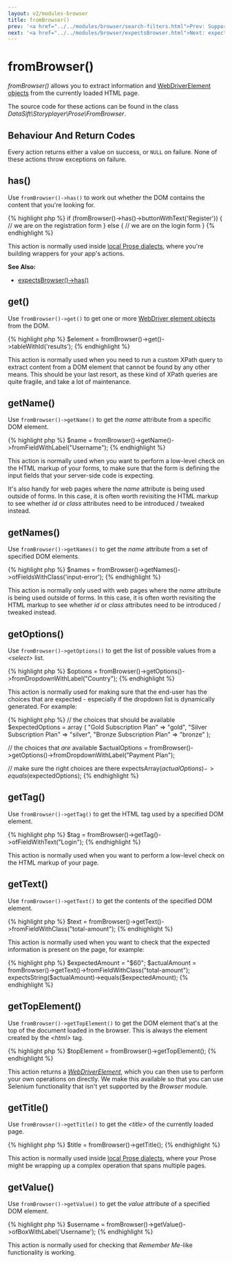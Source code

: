 ```yaml
---
layout: v2/modules-browser
title: fromBrowser()
prev: '<a href="../../modules/browser/search-filters.html">Prev: Supported Search Filters</a>'
next: '<a href="../../modules/browser/expectsBrowser.html">Next: expectsBrowser()</a>'
---
```


# fromBrowser()

_fromBrowser()_ allows you to extract information and [WebDriverElement objects](webdriver.html) from the currently loaded HTML page.

The source code for these actions can be found in the class _DataSift\Storyplayer\Prose\FromBrowser_.

## Behaviour And Return Codes

Every action returns either a value on success, or `NULL` on failure.  None of these actions throw exceptions on failure.

## has()

Use `fromBrowser()->has()` to work out whether the DOM contains the content that you're looking for.

{% highlight php %}
if (fromBrowser()->has()->buttonWithText('Register')) {
	// we are on the registration form
}
else {
	// we are on the login form
}
{% endhighlight %}

This action is normally used inside [local Prose dialects](../../prose/local-dialects.html), where you're building wrappers for your app's actions.

__See Also:__

* [expectsBrowser()->has()](expectsBrowser.html#has)

## get()

Use `fromBrowser()->get()` to get one or more [WebDriver element objects](webdriver.html#webdriver_elements) from the DOM.

{% highlight php %}
$element = fromBrowser()->get()->tableWithId('results');
{% endhighlight %}

This action is normally used when you need to run a custom XPath query to extract content from a DOM element that cannot be found by any other means.  This should be your last resort, as these kind of XPath queries are quite fragile, and take a lot of maintenance.

## getName()

Use `fromBrowser()->getName()` to get the _name_ attribute from a specific DOM element.

{% highlight php %}
$name = fromBrowser()->getName()->fromFieldWithLabel("Username");
{% endhighlight %}

This action is normally used when you want to perform a low-level check on the HTML markup of your forms, to make sure that the form is defining the input fields that your server-side code is expecting.

It's also handy for web pages where the _name_ attribute is being used outside of forms.  In this case, it is often worth revisiting the HTML markup to see whether _id_ or _class_ attributes need to be introduced / tweaked instead.

## getNames()

Use `fromBrowser()->getNames()` to get the _name_ attribute from a set of specified DOM elements.

{% highlight php %}
$names = fromBrowser()->getNames()->ofFieldsWithClass('input-error');
{% endhighlight %}

This action is normally only used with web pages where the _name_ attribute is being used outside of forms.  In this case, it is often worth revisiting the HTML markup to see whether _id_ or _class_ attributes need to be introduced / tweaked instead.

## getOptions()

Use `fromBrowser()->getOptions()` to get the list of possible values from a _&lt;select&gt;_ list.

{% highlight php %}
$options = fromBrowser()->getOptions()->fromDropdownWithLabel("Country");
{% endhighlight %}

This action is normally used for making sure that the end-user has the choices that are expected - especially if the dropdown list is dynamically generated.  For example:

{% highlight php %}
// the choices that should be available
$expectedOptions = array (
	"Gold Subscription Plan" => "gold",
	"Silver Subscription Plan" => "silver",
	"Bronze Subscription Plan" => "bronze"
);

// the choices that *are* available
$actualOptions = fromBrowser()->getOptions()->fromDropdownWithLabel("Payment Plan");

// make sure the right choices are there
expectsArray($actualOptions)->equals($expectedOptions);
{% endhighlight %}

## getTag()

Use `fromBrowser()->getTag()` to get the HTML tag used by a specified DOM element.

{% highlight php %}
$tag = fromBrowser()->getTag()->ofFieldWithText("Login");
{% endhighlight %}

This action is normally used when you want to perform a low-level check on the HTML markup of your page.

## getText()

Use `fromBrowser()->getText()` to get the contents of the specified DOM element.

{% highlight php %}
$text = fromBrowser()->getText()->fromFieldWithClass("total-amount");
{% endhighlight %}

This action is normally used when you want to check that the expected information is present on the page, for example:

{% highlight php %}
$expectedAmount = "$60";
$actualAmount = fromBrowser()->getText()->fromFieldWithClass("total-amount");
expectsString($actualAmount)->equals($expectedAmount);
{% endhighlight %}

## getTopElement()

Use `fromBrowser()->getTopElement()` to get the DOM element that's at the top of the document loaded in the browser.  This is always the element created by the _&lt;html&gt;_ tag.

{% highlight php %}
$topElement = fromBrowser()->getTopElement();
{% endhighlight %}

This action returns a _[WebDriverElement](webdriver.html)_, which you can then use to perform your own operations on directly.  We make this available so that you can use Selenium functionality that isn't yet supported by the _Browser_ module.

## getTitle()

Use `fromBrowser()->getTitle()` to get the _&lt;title&gt;_ of the currently loaded page.

{% highlight php %}
$title = fromBrowser()->getTitle();
{% endhighlight %}

This action is normally used inside [local Prose dialects](../../prose/local-dialects.html), where your Prose might be wrapping up a complex operation that spans multiple pages.

## getValue()

Use `fromBrowser()->getValue()` to get the _value_ attribute of a specified DOM element.

{% highlight php %}
$username = fromBrowser()->getValue()->ofBoxWithLabel('Username');
{% endhighlight %}

This action is normally used for checking that _Remember Me_-like functionality is working.